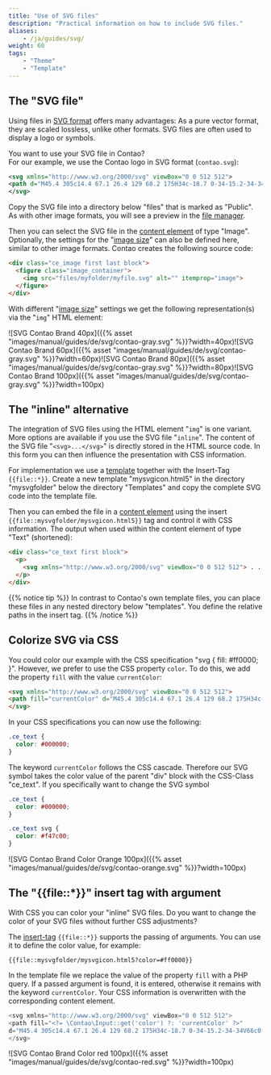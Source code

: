 ```yaml
---
title: "Use of SVG files"
description: "Practical information on how to include SVG files."
aliases:
    - /ja/guides/svg/
weight: 60
tags:
    - "Theme"
    - "Template"
---
```


## The "SVG file"

Using files in [SVG format](https://developer.mozilla.org/en-US/docs/Web/SVG) offers many advantages: As a pure vector format, they are scaled lossless, unlike other formats. SVG files are often used to display a logo or symbols.

You want to use your SVG file in Contao?<br>
For our example, we use the Contao logo in SVG format (`contao.svg`):

```xml
<svg xmlns="http://www.w3.org/2000/svg" viewBox="0 0 512 512">
<path d="M45.4 305c14.4 67.1 26.4 129 68.2 175H34c-18.7 0-34-15.2-34-34V66c0-18.7 15.2-34 34-34h57.7C77.9 44.6 65.6 59.2 54.8 75.6c-45.4 70-27 146.8-9.4 229.4zM478 32h-90.2c21.4 21.4 39.2 49.5 52.7 84.1l-137.1 29.3c-14.9-29-37.8-53.3-82.6-43.9-24.6 5.3-41 19.3-48.3 34.6-8.8 18.7-13.2 39.8 8.2 140.3 21.1 100.2 33.7 117.7 49.5 131.2 12.9 11.1 33.4 17 58.3 11.7 44.5-9.4 55.7-40.7 57.4-73.2l137.4-29.6c3.2 71.5-18.7 125.2-57.4 163.6H478c18.7 0 34-15.2 34-34V66c0-18.8-15.2-34-34-34z"/>
</svg>
```

Copy the SVG file into a directory below "files" that is marked as "Public". As with other image formats, you will 
see a preview in the [file manager](/ja/file-manager/).

Then you can select the SVG file in the [content element](/ja/article-management/content-elements/) of type "Image". 
Optionally, the settings for the "[image size](/ja/article-management/content-elements/#image)" can also be defined here, 
similar to other image formats. Contao creates the following source code:

```html
<div class="ce_image first last block">
  <figure class="image_container">
    <img src="files/myfolder/myfile.svg" alt="" itemprop="image">
  </figure>
</div>
```

With different "[image size](/ja/article-management/content-elements/#image)" settings we get the following 
representation(s) via the "`img`" HTML element:

![SVG Contao Brand 40px]({{% asset "images/manual/guides/de/svg/contao-gray.svg" %}}?width=40px)![SVG Contao Brand 60px]({{% asset "images/manual/guides/de/svg/contao-gray.svg" %}}?width=60px)![SVG Contao Brand 80px]({{% asset "images/manual/guides/de/svg/contao-gray.svg" %}}?width=80px)![SVG Contao Brand 100px]({{% asset "images/manual/guides/de/svg/contao-gray.svg" %}}?width=100px)


## The "inline" alternative

The integration of SVG files using the HTML element "`img`" is one variant. More options are available if you use 
the SVG file "`inline`". The content of the SVG file "`<svg>...</svg>`" is directly stored in the HTML source code. 
In this form you can then influence the presentation with CSS information.

For implementation we use a [template](/ja/layout/templates/) together with the Insert-Tag `{{file::*}}`. 
Create a new template "mysvgicon.html5" in the directory "mysvgfolder" below the directory "Templates" and copy 
the complete SVG code into the template file.

Then you can embed the file in a [content element](/ja/article-management/content-elements/) using the 
insert `{{file::mysvgfolder/mysvgicon.html5}}` tag and control it with CSS information. The output when used 
within the content element of type "Text" (shortened):

```html
<div class="ce_text first block">
  <p>
    <svg xmlns="http://www.w3.org/2000/svg" viewBox="0 0 512 512"> . . . </svg>
  </p>
</div>
```

{{% notice tip %}}
In contrast to Contao's own template files, you can place these files in any nested directory below "templates". 
You define the relative paths in the insert tag.
{{% /notice %}}


## Colorize SVG via CSS

You could color our example with the CSS specification "svg { fill: #ff0000; }". However, we prefer to use the 
CSS property `color`. To do this, we add the property `fill` with the value `currentColor`:

```html
<svg xmlns="http://www.w3.org/2000/svg" viewBox="0 0 512 512">
<path fill="currentColor" d="M45.4 305c14.4 67.1 26.4 129 68.2 175H34c-18.7 0-34-15.2-34-34V66c0-18.7 15.2-34 34-34h57.7C77.9 44.6 65.6 59.2 54.8 75.6c-45.4 70-27 146.8-9.4 229.4zM478 32h-90.2c21.4 21.4 39.2 49.5 52.7 84.1l-137.1 29.3c-14.9-29-37.8-53.3-82.6-43.9-24.6 5.3-41 19.3-48.3 34.6-8.8 18.7-13.2 39.8 8.2 140.3 21.1 100.2 33.7 117.7 49.5 131.2 12.9 11.1 33.4 17 58.3 11.7 44.5-9.4 55.7-40.7 57.4-73.2l137.4-29.6c3.2 71.5-18.7 125.2-57.4 163.6H478c18.7 0 34-15.2 34-34V66c0-18.8-15.2-34-34-34z"/>
</svg>
```

In your CSS specifications you can now use the following:

```css
.ce_text {
  color: #000000;
}
```

The keyword `currentColor` follows the CSS cascade. Therefore our SVG symbol takes the color value of the parent "div" 
block with the CSS-Class "ce_text". If you specifically want to change the SVG symbol

```css
.ce_text {
  color: #000000;
}

.ce_text svg {
  color: #f47c00;
}
```

![SVG Contao Brand Color Orange 100px]({{% asset "images/manual/guides/de/svg/contao-orange.svg" %}}?width=100px)


## The "{{file::*}}" insert tag with argument

With CSS you can color your "inline" SVG files. Do you want to change the color of 
your SVG files without further CSS adjustments?

The [insert-tag](/ja/article-management/insert-tags/) `{{file::*}}` supports the passing of arguments. 
You can use it to define the color value, for example:

`{{file::mysvgfolder/mysvgicon.html5?color=#ff0000}}`

In the template file we replace the value of the property `fill` with a PHP query. If a passed argument is found, 
it is entered, otherwise it remains with the keyword `currentColor`. Your CSS information is overwritten with 
the corresponding content element.

```php
<svg xmlns="http://www.w3.org/2000/svg" viewBox="0 0 512 512">
<path fill="<?= \Contao\Input::get('color') ?: 'currentColor' ?>" 
d="M45.4 305c14.4 67.1 26.4 129 68.2 175H34c-18.7 0-34-15.2-34-34V66c0-18.7 15.2-34 34-34h57.7C77.9 44.6 65.6 59.2 54.8 75.6c-45.4 70-27 146.8-9.4 229.4zM478 32h-90.2c21.4 21.4 39.2 49.5 52.7 84.1l-137.1 29.3c-14.9-29-37.8-53.3-82.6-43.9-24.6 5.3-41 19.3-48.3 34.6-8.8 18.7-13.2 39.8 8.2 140.3 21.1 100.2 33.7 117.7 49.5 131.2 12.9 11.1 33.4 17 58.3 11.7 44.5-9.4 55.7-40.7 57.4-73.2l137.4-29.6c3.2 71.5-18.7 125.2-57.4 163.6H478c18.7 0 34-15.2 34-34V66c0-18.8-15.2-34-34-34z"/>
</svg>
```

![SVG Contao Brand Color red 100px]({{% asset "images/manual/guides/de/svg/contao-red.svg" %}}?width=100px)
